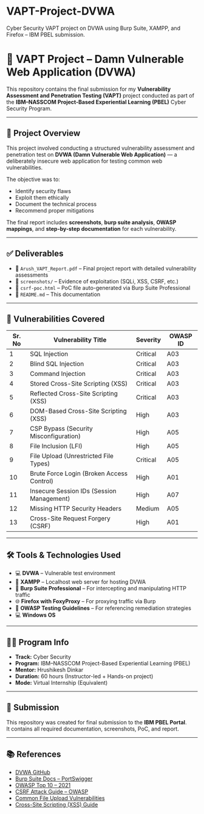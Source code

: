 # VAPT-Project-DVWA
Cyber Security VAPT project on DVWA using Burp Suite, XAMPP, and Firefox – IBM PBEL submission.
# 🔐 VAPT Project – Damn Vulnerable Web Application (DVWA)

This repository contains the final submission for my **Vulnerability Assessment and Penetration Testing (VAPT)** project conducted as part of the **IBM–NASSCOM Project-Based Experiential Learning (PBEL)** Cyber Security Program.

---

## 📄 Project Overview

This project involved conducting a structured vulnerability assessment and penetration test on **DVWA (Damn Vulnerable Web Application)** — a deliberately insecure web application for testing common web vulnerabilities.

The objective was to:
- Identify security flaws
- Exploit them ethically
- Document the technical process
- Recommend proper mitigations

The final report includes **screenshots**, **burp suite analysis**, **OWASP mappings**, and **step-by-step documentation** for each vulnerability.

---

## ✅ Deliverables

- 📘 `Arush_VAPT_Report.pdf` – Final project report with detailed vulnerability assessments
- 📂 `screenshots/` – Evidence of exploitation (SQLi, XSS, CSRF, etc.)
- 🧪 `csrf-poc.html` – PoC file auto-generated via Burp Suite Professional
- 📄 `README.md` – This documentation

---

## 🧪 Vulnerabilities Covered

| Sr. No | Vulnerability Title                                       | Severity | OWASP ID |
|--------|------------------------------------------------------------|----------|----------|
| 1      | SQL Injection                                              | Critical | A03      |
| 2      | Blind SQL Injection                                        | Critical | A03      |
| 3      | Command Injection                                          | Critical | A03      |
| 4      | Stored Cross-Site Scripting (XSS)                          | Critical | A03      |
| 5      | Reflected Cross-Site Scripting (XSS)                       | Critical | A03      |
| 6      | DOM-Based Cross-Site Scripting (XSS)                       | High     | A03      |
| 7      | CSP Bypass (Security Misconfiguration)                     | High     | A05      |
| 8      | File Inclusion (LFI)                                       | High     | A05      |
| 9      | File Upload (Unrestricted File Types)                      | Critical | A05      |
| 10     | Brute Force Login (Broken Access Control)                  | High     | A01      |
| 11     | Insecure Session IDs (Session Management)                  | High     | A07      |
| 12     | Missing HTTP Security Headers                              | Medium   | A05      |
| 13     | Cross-Site Request Forgery (CSRF)                          | High     | A01      |

---

## 🛠️ Tools & Technologies Used

- 💻 **DVWA** – Vulnerable test environment
- 🐘 **XAMPP** – Localhost web server for hosting DVWA
- 🔐 **Burp Suite Professional** – For intercepting and manipulating HTTP traffic
- 🌐 **Firefox with FoxyProxy** – For proxying traffic via Burp
- 🧪 **OWASP Testing Guidelines** – For referencing remediation strategies
- 💻 **Windows OS**

---

## 👨‍🏫 Program Info

- **Track:** Cyber Security  
- **Program:** IBM–NASSCOM Project-Based Experiential Learning (PBEL)  
- **Mentor:** Hrushikesh Dinkar  
- **Duration:** 60 hours (Instructor-led + Hands-on project)  
- **Mode:** Virtual Internship (Equivalent)

---

## 📌 Submission

This repository was created for final submission to the **IBM PBEL Portal**.  
It contains all required documentation, screenshots, PoC, and report.

---

## 📚 References

- [DVWA GitHub](https://github.com/digininja/DVWA)
- [Burp Suite Docs – PortSwigger](https://portswigger.net/burp)
- [OWASP Top 10 – 2021](https://owasp.org/www-project-top-ten/)
- [CSRF Attack Guide – OWASP](https://owasp.org/www-community/attacks/csrf)
- [Common File Upload Vulnerabilities](https://owasp.org/www-community/vulnerabilities/Unrestricted_File_Upload)
- [Cross-Site Scripting (XSS) Guide](https://owasp.org/www-community/attacks/xss/)
